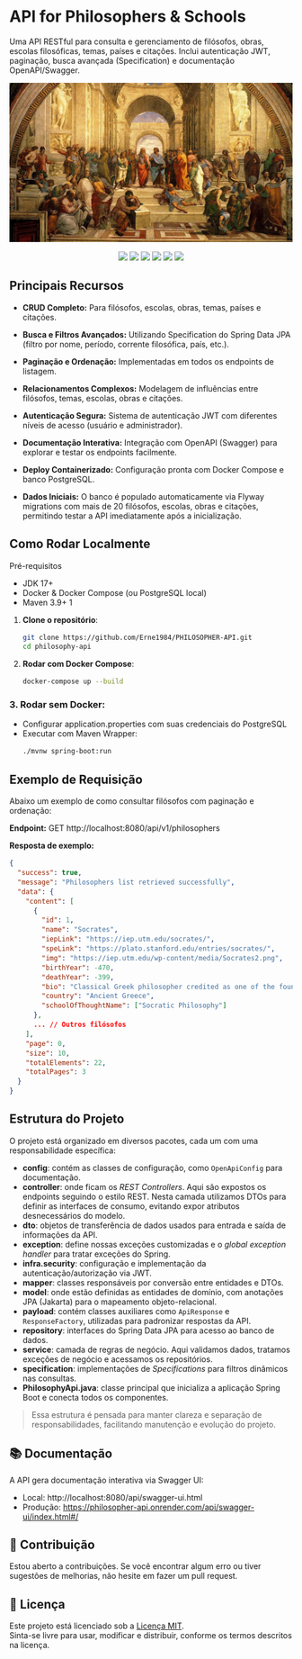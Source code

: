 # API for Philosophers & Schools
Uma API RESTful para consulta e gerenciamento de filósofos, obras, escolas filosóficas, temas, países e citações.
Inclui autenticação JWT, paginação, busca avançada (Specification) e documentação OpenAPI/Swagger.

![Escola de Atenas](./docs/imgs/readme_img.jpg)

<p align="center">
     <a alt="Java">
        <img src="https://img.shields.io/badge/Java-v21-blue.svg" />
    </a>
    <a alt="Spring Boot">
        <img src="https://img.shields.io/badge/Spring%20Boot-v3.5.0-brightgreen.svg" />
    </a>
    <a alt="Maven">
        <img src="https://img.shields.io/badge/Maven-v3.10.1-pink.svg" />
    </a>
    <a alt="PostgreSQL">
        <img src="https://img.shields.io/badge/PostgreSQL-v15-blue.svg" />
    </a>
    <a alt="Flyway">
        <img src="https://img.shields.io/badge/Flyway-v10.14.0-green.svg" />
    </a>
    <a alt="Docker">
        <img src="https://img.shields.io/badge/Docker-latest-darkblue.svg" />
    </a>
</p>


## Principais Recursos

-   **CRUD Completo:** Para filósofos, escolas, obras, temas, países e citações.

-   **Busca e Filtros Avançados:** Utilizando Specification do Spring Data JPA (filtro por nome, período, corrente filosófica, país, etc.).

-   **Paginação e Ordenação:** Implementadas em todos os endpoints de listagem.

-   **Relacionamentos Complexos:** Modelagem de influências entre filósofos, temas, escolas, obras e citações.

-   **Autenticação Segura:** Sistema de autenticação JWT com diferentes níveis de acesso (usuário e administrador).

-   **Documentação Interativa:** Integração com OpenAPI (Swagger) para explorar e testar os endpoints facilmente.

-   **Deploy Containerizado:** Configuração pronta com Docker Compose e banco PostgreSQL.

-   **Dados Iniciais:** O banco é populado automaticamente via Flyway migrations com mais de 20 filósofos, escolas, obras e citações, permitindo testar a API imediatamente após a inicialização.

## Como Rodar Localmente

Pré-requisitos

- JDK 17+
- Docker & Docker Compose (ou PostgreSQL local)
- Maven 3.9+ 
1


1. **Clone o repositório**:
   ```bash
   git clone https://github.com/Erne1984/PHILOSOPHER-API.git
   cd philosophy-api

2. **Rodar com Docker Compose**:
   ```bash
   docker-compose up --build

### 3. **Rodar sem Docker**:
- Configurar application.properties com suas credenciais do PostgreSQL
- Executar com Maven Wrapper:
   ```bash
   ./mvnw spring-boot:run

## Exemplo de Requisição

Abaixo um exemplo de como consultar filósofos com paginação e ordenação:

**Endpoint:** GET http://localhost:8080/api/v1/philosophers


**Resposta de exemplo:**
```json
{
  "success": true,
  "message": "Philosophers list retrieved successfully",
  "data": {
    "content": [
      {
        "id": 1,
        "name": "Socrates",
        "iepLink": "https://iep.utm.edu/socrates/",
        "speLink": "https://plato.stanford.edu/entries/socrates/",
        "img": "https://iep.utm.edu/wp-content/media/Socrates2.png",
        "birthYear": -470,
        "deathYear": -399,
        "bio": "Classical Greek philosopher credited as one of the founders of Western philosophy.",
        "country": "Ancient Greece",
        "schoolOfThoughtName": ["Socratic Philosophy"]
      },
      ... // Outros filósofos
    ],
    "page": 0,
    "size": 10,
    "totalElements": 22,
    "totalPages": 3
  }
}

````


## Estrutura do Projeto

O projeto está organizado em diversos pacotes, cada um com uma responsabilidade específica:

- **config**: contém as classes de configuração, como `OpenApiConfig` para documentação.
- **controller**: onde ficam os *REST Controllers*. Aqui são expostos os endpoints seguindo o estilo REST. Nesta camada utilizamos DTOs para definir as interfaces de consumo, evitando expor atributos desnecessários do modelo.
- **dto**: objetos de transferência de dados usados para entrada e saída de informações da API.
- **exception**: define nossas exceções customizadas e o *global exception handler* para tratar exceções do Spring.
- **infra.security**: configuração e implementação da autenticação/autorização via JWT.
- **mapper**: classes responsáveis por conversão entre entidades e DTOs.
- **model**: onde estão definidas as entidades de domínio, com anotações JPA (Jakarta) para o mapeamento objeto-relacional.
- **payload**: contém classes auxiliares como `ApiResponse` e `ResponseFactory`, utilizadas para padronizar respostas da API.
- **repository**: interfaces do Spring Data JPA para acesso ao banco de dados.
- **service**: camada de regras de negócio. Aqui validamos dados, tratamos exceções de negócio e acessamos os repositórios.
- **specification**: implementações de *Specifications* para filtros dinâmicos nas consultas.
- **PhilosophyApi.java**: classe principal que inicializa a aplicação Spring Boot e conecta todos os componentes.

> Essa estrutura é pensada para manter clareza e separação de responsabilidades, facilitando manutenção e evolução do projeto.

## 📚 Documentação

A API gera documentação interativa via Swagger UI:

- Local: http://localhost:8080/api/swagger-ui.html
- Produção: https://philosopher-api.onrender.com/api/swagger-ui/index.html#/

## 🤝 Contribuição 
Estou aberto a contribuições. Se você encontrar algum erro ou tiver sugestões de melhorias, não hesite em fazer um pull request.


## 📄 Licença

Este projeto está licenciado sob a [Licença MIT](./LICENSE.md).  
Sinta-se livre para usar, modificar e distribuir, conforme os termos descritos na licença.




